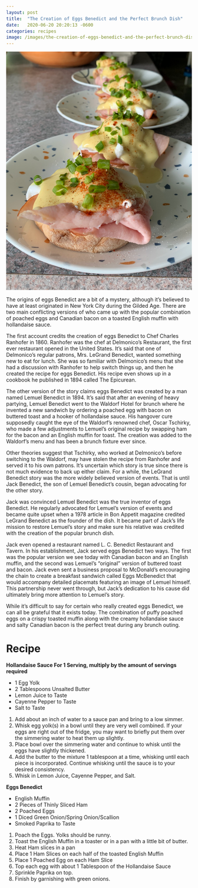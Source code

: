```yaml
---
layout: post
title:  "The Creation of Eggs Benedict and the Perfect Brunch Dish"
date:   2020-06-20 20:20:13 -0600
categories: recipes
image: /images/the-creation-of-eggs-benedict-and-the-perfect-brunch-dish.png
---
```


![My helpful screenshot](/images/the-creation-of-eggs-benedict-and-the-perfect-brunch-dish.png)

The origins of eggs Benedict are a bit of a mystery, although it’s believed to have at least originated in New York City during the Gilded Age. There are two main conflicting versions of who came up with the popular combination of poached eggs and Canadian bacon on a toasted English muffin with hollandaise sauce. 

The first account credits the creation of eggs Benedict to Chef Charles Ranhofer in 1860. Ranhofer was the chef at Delmonico’s Restaurant, the first ever restaurant opened in the United States. It’s said that one of Delmonico’s regular patrons, Mrs. LeGrand Benedict, wanted something new to eat for lunch. She was so familiar with Delmonico’s menu that she had a discussion with Ranhofer to help switch things up, and then he created the recipe for eggs Benedict. His recipe even shows up in a cookbook he published in 1894 called The Epicurean. 

The other version of the story claims eggs Benedict was created by a man named Lemuel Benedict in 1894. It’s said that after an evening of heavy partying, Lemuel Benedict went to the Waldorf Hotel for brunch where he invented a new sandwich by ordering a poached egg with bacon on buttered toast and a hooker of hollandaise sauce. His hangover cure supposedly caught the eye of the Waldorf’s renowned chef, Oscar Tschirky, who made a few adjustments to Lemuel’s original recipe by swapping ham for the bacon and an English muffin for toast. The creation was added to the Waldorf’s menu and has been a brunch fixture ever since. 

Other theories suggest that Tschirky, who worked at Delmonico’s before switching to the Waldorf, may have stolen the recipe from Ranhofer and served it to his own patrons. It’s uncertain which story is true since there is not much evidence to back up either claim. For a while, the LeGrand Benedict story was the more widely believed version of events. That is until Jack Benedict, the son of Lemuel Benedict’s cousin, began advocating for the other story. 

Jack was convinced Lemuel Benedict was the true inventor of eggs Benedict. He regularly advocated for Lemuel’s version of events and became quite upset when a 1978 article in Bon Appetit magazine credited LeGrand Benedict as the founder of the dish. It became part of Jack’s life mission to restore Lemuel’s story and make sure his relative was credited with the creation of the popular brunch dish. 

Jack even opened a restaurant named L. C. Benedict Restaurant and Tavern. In his establishment, Jack served eggs Benedict two ways. The first was the popular version we see today with Canadian bacon and an English muffin, and the second was Lemuel’s “original” version of buttered toast and bacon. Jack even sent a business proposal to McDonald’s encouraging the chain to create a breakfast sandwich called Eggs McBenedict that would accompany detailed placemats featuring an image of Lemuel himself. This partnership never went through, but Jack’s dedication to his cause did ultimately bring more attention to Lemuel’s story.  

While it’s difficult to say for certain who really created eggs Benedict, we can all be grateful that it exists today. The combination of puffy poached eggs on a crispy toasted muffin along with the creamy hollandaise sauce and salty Canadian bacon is the perfect treat during any brunch outing.

# Recipe

**Hollandaise Sauce For 1 Serving, multiply by the amount of servings required**

* 1 Egg Yolk
* 2 Tablespoons Unsalted Butter
* Lemon Juice to Taste
* Cayenne Pepper to Taste
* Salt to Taste

1. Add about an inch of water to a sauce pan and bring to a low simmer.
2. Whisk egg yolk(s) in a bowl until they are very well combined. If your eggs are right out of the fridge, you may want to briefly put them over the simmering water to heat them up slightly.
3. Place bowl over the simmering water and continue to whisk until the eggs have slightly thickened.
4. Add the butter to the mixture 1 tablespoon at a time, whisking until each piece is incorporated. Continue whisking until the sauce is to your desired consistency.
5. Whisk in Lemon Juice, Cayenne Pepper, and Salt.

**Eggs Benedict**

* English Muffin
* 2 Pieces of Thinly Sliced Ham
* 2 Poached Eggs
* 1 Diced Green Onion/Spring Onion/Scallion
* Smoked Paprika to Taste

1. Poach the Eggs. Yolks should be runny.
2. Toast the English Muffin in a toaster or in a pan with a little bit of butter.
3. Heat Ham slices in a pan
4. Place 1 Ham Slices on each half of the toasted English Muffin
5. Place 1 Poached Egg on each Ham Slice
6. Top each egg with about 1 Tablespoon of the Hollandaise Sauce
7. Sprinkle Paprika on top.
8. Finish by garnishing with green onions.